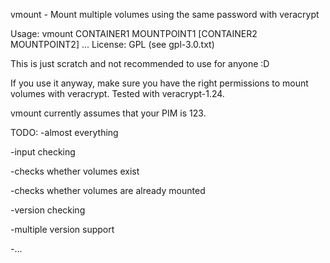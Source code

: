 vmount - Mount multiple volumes using the same password with veracrypt

Usage: vmount CONTAINER1 MOUNTPOINT1 [CONTAINER2 MOUNTPOINT2] ...
License: GPL (see gpl-3.0.txt)

This is just scratch and not recommended to use for anyone :D

If you use it anyway, make sure you have the right permissions to mount volumes with veracrypt. Tested with veracrypt-1.24.

vmount currently assumes that your PIM is 123.

TODO:
-almost everything

-input checking

-checks whether volumes exist

-checks whether volumes are already mounted

-version checking

-multiple version support

-...
